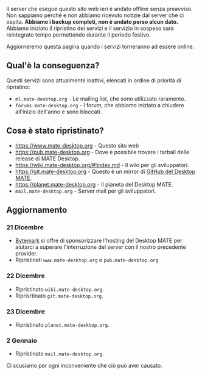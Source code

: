 <!--
.. link:
.. description:
.. tags: Outages
.. date: 2016-12-22 01:00:00
.. title: Interruzione del Server
.. slug: 2016-12-22-server-outage
.. author: Martin Wimpress
-->

Il server che esegue questo sito web ieri è andato offline senza preavviso.
Non sappiamo perché e non abbiamo ricevuto notizie dal server che ci ospita. **Abbiamo i backup completi, non è andato perso alcun dato.** Abbiamo iniziato il ripristino
dei servizi e il servizio in sospeso sarà reintegrato tempo permettendo
durante il periodo festivo. 

Aggiorneremo questa pagina quando i servizi torneranno ad essere online.

## Qual'è la conseguenza?

Questi servizi sono attualmente inattivi, elencati in ordine di priorità di ripristino:

  * `ml.mate-desktop.org` - Le mailing list, che sono utilizzate raramente.
  * `forums.mate-desktop.org` - I forum, che abbiamo iniziato a chiudere all'inizio dell'anno e sono bloccati.

## Cosa è stato ripristinato?

  * <https://www.mate-desktop.org> - Questo sito web
  * <https://pub.mate-desktop.org> - Dove è possibile trovare i tarball delle release di MATE Desktop.
  * <https://wiki.mate-desktop.org/#!index.md> - Il wiki per gli sviluppatori.
  * <https://git.mate-desktop.org> - Questo è un mirror di [GitHub del Desktop MATE](https://github.com/mate-desktop).
  * <https://planet.mate-desktop.org> - Il pianeta del Desktop MATE.
  * `mail.mate-desktop.org` - Server mail per gli sviluppatori.

## Aggiornamento

### 21 Dicembre

  * [Bytemark](https://www.bytemark.co.uk/r/ubuntu-mate/) si offre di sponsorizzare l'hosting del Desktop MATE per aiutarci a superare l'interruzione del server con il nostro precedente provider.
  * Ripristinati  `www.mate-desktop.org` e `pub.mate-desktop.org`

### 22 Dicembre

  * Ripristinato `wiki.mate-desktop.org`.
  * Riprisrtinato `git.mate-desktop.org`. 

### 23 Dicembre

  * Ripristinato `planet.mate-desktop.org`.

### 2 Gennaio

  * Ripristinato `mail.mate-desktop.org`.

Ci scusiamo per ogni inconveniente che ciò può aver causato.
